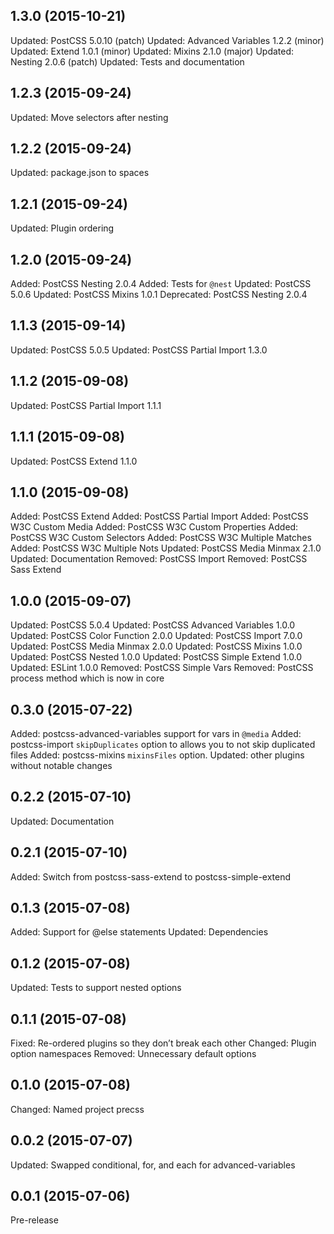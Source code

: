## 1.3.0 (2015-10-21)

Updated: PostCSS 5.0.10 (patch)
Updated: Advanced Variables 1.2.2 (minor)
Updated: Extend 1.0.1 (minor)
Updated: Mixins 2.1.0 (major)
Updated: Nesting 2.0.6 (patch)
Updated: Tests and documentation

## 1.2.3 (2015-09-24)

Updated: Move selectors after nesting

## 1.2.2 (2015-09-24)

Updated: package.json to spaces

## 1.2.1 (2015-09-24)

Updated: Plugin ordering

## 1.2.0 (2015-09-24)

Added: PostCSS Nesting 2.0.4
Added: Tests for `@nest`
Updated: PostCSS 5.0.6
Updated: PostCSS Mixins 1.0.1
Deprecated: PostCSS Nesting 2.0.4

## 1.1.3 (2015-09-14)

Updated: PostCSS 5.0.5
Updated: PostCSS Partial Import 1.3.0

## 1.1.2 (2015-09-08)

Updated: PostCSS Partial Import 1.1.1

## 1.1.1 (2015-09-08)

Updated: PostCSS Extend 1.1.0

## 1.1.0 (2015-09-08)

Added: PostCSS Extend
Added: PostCSS Partial Import
Added: PostCSS W3C Custom Media
Added: PostCSS W3C Custom Properties
Added: PostCSS W3C Custom Selectors
Added: PostCSS W3C Multiple Matches
Added: PostCSS W3C Multiple Nots
Updated: PostCSS Media Minmax 2.1.0
Updated: Documentation
Removed: PostCSS Import
Removed: PostCSS Sass Extend

## 1.0.0 (2015-09-07)

Updated: PostCSS 5.0.4
Updated: PostCSS Advanced Variables 1.0.0
Updated: PostCSS Color Function 2.0.0
Updated: PostCSS Import 7.0.0
Updated: PostCSS Media Minmax 2.0.0
Updated: PostCSS Mixins 1.0.0
Updated: PostCSS Nested 1.0.0
Updated: PostCSS Simple Extend 1.0.0
Updated: ESLint 1.0.0
Removed: PostCSS Simple Vars
Removed: PostCSS process method which is now in core

## 0.3.0 (2015-07-22)

Added: postcss-advanced-variables support for vars in `@media`
Added: postcss-import `skipDuplicates` option to allows you to not skip duplicated files
Added: postcss-mixins `mixinsFiles` option.
Updated: other plugins without notable changes

## 0.2.2 (2015-07-10)

Updated: Documentation

## 0.2.1 (2015-07-10)

Added: Switch from postcss-sass-extend to postcss-simple-extend

## 0.1.3 (2015-07-08)

Added: Support for @else statements
Updated: Dependencies

## 0.1.2 (2015-07-08)

Updated: Tests to support nested options

## 0.1.1 (2015-07-08)

Fixed: Re-ordered plugins so they don’t break each other
Changed: Plugin option namespaces
Removed: Unnecessary default options

## 0.1.0 (2015-07-08)

Changed: Named project precss

## 0.0.2 (2015-07-07)

Updated: Swapped conditional, for, and each for advanced-variables

## 0.0.1 (2015-07-06)

Pre-release
